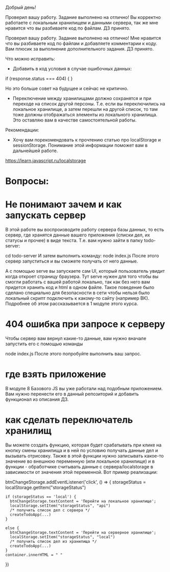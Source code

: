 Добрый день!

Проверил вашу работу. Задание выполнено на отлично! Вы корректно работаете с локальным хранилищем и данными сервера, так же мне нравится что вы разбиваете код по файлам. ДЗ принято.

Проверил вашу работу. Задание выполнено на отлично! Мне нравится что вы разбиваете код по файлам и добавляете комментарии к коду. Вам плюсик за выполнение дополнительного задания. ДЗ принято.

Что можно исправить:
- Добавить в код условия в случае ошибочных данных:

if (response.status === 404) {
}

Но это больше совет на будущее и сейчас не критично.

- Переключение между хранилищами должно сохранятся и при переходе на список другой персоны. Т.е. если вы переключились на локальное хранилище, а затем перешли на другой список, то там тоже должны отображаться элементы из локального хранилища. Это оставляю вам в качестве самостоятельной работы.


Рекомендации:
- Хочу вам порекомендовать к прочтению статью про localStorage и sessionStorage. Понимание этой информации поможет вам в дальнейшей работе.

https://learn.javascript.ru/localstorage


# Вопросы:

# Не понимают зачем и как запускать сервер
В этой работе вы воспроизводите работу сервера базы данных, то есть сервер, где хранятся данные вашего приложения (списки дел, их статусы и прочее) в виде текста. Т.е. вам нужно зайти в папку todo-server:

cd todo-server
И затем выполнить команду:
node index.js
После этого сервер запуститься и вы сможете получать от него данные.

А с помощью serve вы запускаете сам UI, который пользователь увидит когда откроет страницу браузера. Тут serve нужен для того чтобы вы смогли работать с вашей работой локально, так как без него вам придется хранить код и html в одном файле. Такое поведение было сделано специально для безопасности в сети чтобы нельзя было локальный скрипт подключить к какому-то сайту (например ВК). Подробнее об этом рассказывается в 1 модуле этого курса.

# 404 ошибка при запросе к серверу
Чтобы сервер вам вернул какие-то данные, вам нужно вначале запустить его с помощью команды

node index.js
После этого попробуйте выполнить ваш запрос.

# где взять приложение
В модуле 8 Базового JS вы уже работали над подобным приложением. Вам нужно перенести его в данный репозиторий и добавить функционал из описания ДЗ.

# как сделать переключатель хранилищ
Вы можете создать функцию, которая будет срабатывать при клике на кнопку смены хранилища и в ней по условию получать данные дел и вызывать отрисовку. Также в этой функции нужно записывать какое-то значение во внешнюю переменную (или локальное хранилище) и в функции - обработчике считывать данные с сервера/localstorage в зависимости от значения этой переменной. Вот пример реализации:

btnChangeStorage.addEventListener('click', () => {
    storageStatus = localStorage.getItem("storageStatus")

    if (storageStatus == 'local') {
      btnChangeStorage.textContent = 'Перейти на локальное хранилище';
      localStorage.setItem("storageStatus", "api")
      /* получить список дел с сервера */  
      createTodoApp(...)
    }

    else {
      btnChangeStorage.textContent = 'Перейти на серверное хранилище';
      localStorage.setItem("storageStatus", "local")
      /* получить список дел из хранилища */  
      createTodoApp(...)
    }
    container.innerHTML = " "
})
